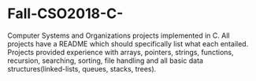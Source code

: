 # Fall-CSO2018-C-
Computer Systems and Organizations projects implemented in C. All projects have a README which should specifically list what each entailed. Projects provided experience with arrays, pointers, strings, functions, recursion, searching, sorting, file handling and all basic data structures(linked-lists, queues, stacks, trees).
